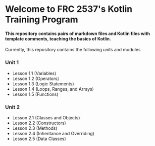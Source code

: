 # Welcome to FRC 2537's Kotlin Training Program

#### This repository contains pairs of markdown files and Kotlin files with template comments, teaching the basics of Kotlin.

Currently, this repository contains the following units and modules

### Unit 1
* Lesson 1.1 (Variables)
* Lesson 1.2 (Operators)
* Lesson 1.3 (Logic Statements)
* Lesson 1.4 (Loops, Ranges, and Arrays)
* Lesson 1.5 (Functions)
### Unit 2
* Lesson 2.1 (Classes and Objects)
* Lesson 2.2 (Constructors)
* Lesson 2.3 (Methods)
* Lesson 2.4 (Inheritance and Overriding)
* Lesson 2.5 (Data Classes)
